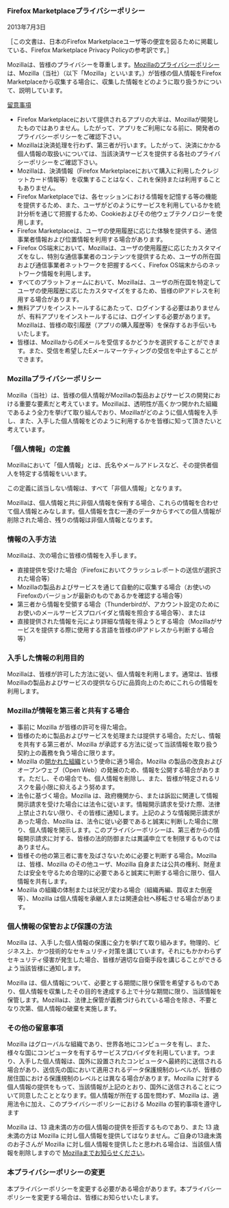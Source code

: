 ### Firefox Marketplaceプライバシーポリシー
2013年7月3日

［この文書は、日本のFirefox Marketplaceユーザ等の便宜を図るために掲載している、Firefox Marketplace Privacy Policyの参考訳です。］

Mozillaは、皆様のプライバシーを尊重します。[Mozillaのプライバシーポリシー](http://www.mozilla.org/en-US/privacy/)は、Mozilla（当社）（以下「Mozilla」といいます。）が皆様の個人情報をFirefox Marketplaceから収集する場合に、収集した情報をどのように取り扱うかについて、説明しています。


<u>留意事項</u>

- Firefox Marketplaceにおいて提供されるアプリの大半は、Mozillaが開発したものではありません。したがって、アプリをご利用になる前に、開発者のプライバシーポリシーをご確認下さい。
- Mozillaは決済処理を行わず、第三者が行います。したがって、決済にかかる個人情報の取扱いについては、当該決済サービスを提供する各社のプライバシーポリシーをご確認下さい。
- Mozillaは、決済情報（Firefox Marketplaceにおいて購入に利用したクレジットカード情報等）を収集することはなく、これを保持または利用することもありません。
- Firefox Marketplaceでは、各セッションにおける情報を記憶する等の機能を提供するため、また、ユーザがどのようにサービスを利用しているかを統計分析を通じて把握するため、Cookieおよびその他ウェブテクノロジーを使用します。
- Firefox Marketplaceは、ユーザの使用履歴に応じた体験を提供する、通信事業者情報および位置情報を利用する場合があります。
- Firefox OS端末において、Mozillaは、ユーザの使用履歴に応じたカスタマイズをなし、特別な通信事業者のコンテンツを提供するため、ユーザの所在国および通信事業者ネットワークを把握するべく、Firefox OS端末からのネットワーク情報を利用します。
- すべてのプラットフォームにおいて、Mozillaは、ユーザの所在国を特定してユーザの使用履歴に応じたカスタマイズをするため、皆様のIPアドレスを利用する場合があります。
- 無料アプリをインストールするにあたって、ログインする必要はありませんが、有料アプリをインストールするには、ログインする必要があります。Mozillaは、皆様の取引履歴（アプリの購入履歴等）を保存するお手伝いもいたします。
- 皆様は、MozillaからのEメールを受信するかどうかを選択することができます。また、受信を希望したEメールマーケティングの受信を中止することができます。

### Mozillaプライバシーポリシー

Mozilla（当社）は、皆様の個人情報がMozillaの製品およびサービスの開発における重要な要素だと考えています。Mozillaは、透明性が高くかつ開かれた組織であるよう全力を挙げて取り組んでおり、Mozillaがどのように個人情報を入手し、また、入手した個人情報をどのように利用するかを皆様に知って頂きたいと考えています。

### 「個人情報」の定義

Mozillaにおいて「個人情報」とは、氏名やメールアドレスなど、その提供者個人を特定する情報をいいます。

この定義に該当しない情報は、すべて「非個人情報」となります。

Mozillaは、個人情報と共に非個人情報を保有する場合、これらの情報を合わせて個人情報とみなします。個人情報を含む一連のデータからすべての個人情報が削除された場合、残りの情報は非個人情報となります。

### 情報の入手方法

Mozillaは、次の場合に皆様の情報を入手します。

- 直接提供を受けた場合（Firefoxにおいてクラッシュレポートの送信が選択された場合等）
- Mozillaの製品およびサービスを通じて自動的に収集する場合（お使いのFirefoxのバージョンが最新のものであるかを確認する場合等）
- 第三者から情報を受領する場合（Thunderbirdが、アカウント設定のためにお使いのメールサービスプロバイダと情報を照合する場合等）、または
- 直接提供された情報を元により詳細な情報を得ようとする場合（Mozillaがサービスを提供する際に使用する言語を皆様のIPアドレスから判断する場合等）

### 入手した情報の利用目的

Mozillaは、皆様が許可した方法に従い、個人情報を利用します。通常は、皆様Mozillaの製品およびサービスの提供ならびに品質向上のためにこれらの情報を利用します。

### Mozillaが情報を第三者と共有する場合

- 事前に Mozilla が皆様の許可を得た場合。
- 皆様のために製品およびサービスを処理または提供する場合。ただし、情報を共有する第三者が、Mozilla が承認する方法に従って当該情報を取り扱う契約上の義務を負う場合に限ります。
- Mozilla の[開かれた組織](http://www.mozilla.org/about/manifesto.html)という使命に適う場合。Mozilla の製品の改良およびオープンウェブ（Open Web）の発展のため、情報を公開する場合があります。ただし、その場合でも、個人情報を削除し、また、皆様が特定されるリスクを最小限に抑えるよう努めます。
- 法令に基づく場合。Mozilla は、政府機関から、または訴訟に関連して情報開示請求を受けた場合には法令に従います。情報開示請求を受けた際、法律上禁止されない限り、その皆様に通知します。上記のような情報開示請求があった場合、Mozilla は、法令に従い必要であると誠実に判断した場合に限り、個人情報を開示します。このプライバシーポリシーは、第三者からの情報開示請求に対する、皆様の法的防御または異議申立てを制限するものではありません。
- 皆様その他の第三者に害を及ばさないために必要と判断する場合。Mozilla は、皆様、Mozilla のその他ユーザ、Mozilla 自身または公共の権利、財産または安全を守るため合理的に必要であると誠実に判断する場合に限り、個人情報を共有します。
- Mozilla の組織の体制または状況が変わる場合（組織再編、買収また倒産等）、Mozilla は個人情報を承継人または関連会社へ移転させる場合があります。

### 個人情報の保管および保護の方法

Mozilla は、入手した個人情報の保護に全力を挙げて取り組みます。物理的、ビジネス上、かつ技術的なセキュリティ対策を講じています。それにもかかわらずセキュリティ侵害が発生した場合、皆様が適切な自衛手段を講じることができるよう当該皆様に通知します。

Mozilla は、個人情報について、必要とする期間に限り保管を希望するものであり、個人情報を収集したその目的を達成する上で十分な期間に限り、当該情報を保管します。Mozillaは、法律上保管が義務づけられている場合を除き、不要となり次第、個人情報の破棄を実施します。

### その他の留意事項

Mozilla はグローバルな組織であり、世界各地にコンピュータを有し、また、様々な国にコンピュータを有するサービスプロバイダを利用しています。つまり、入手した個人情報は、国外に設置されたコンピュータへ最終的に送信される場合があり、送信先の国において適用されるデータ保護規制のレベルが、皆様の居住国における保護規制のレベルとは異なる場合があります。Mozilla に対する個人情報の提供をもって、当該情報が上記のとおり、国外に送信されることについて同意したこととなります。個人情報が所在する国を問わず、Mozilla は、適用法令に加え、このプライバシーポリシーにおける Mozilla の誓約事項を遵守します

Mozilla は、13 歳未満の方の個人情報の提供を拒否するものであり、また 13 歳未満の方は Mozilla に対し個人情報を提供してはなりません。ご自身の13歳未満のお子さんが Mozilla に対し個人情報を提供したと思われる場合は、当該個人情報を削除しますので [Mozillaまでお知らせください](http://www.mozilla.org/en-US/privacy/policies/firefox-os)。

### 本プライバシーポリシーの変更

本プライバシーポリシーを変更する必要がある場合があります。本プライバシーポリシーを変更する場合は、皆様にお知らせいたします。
